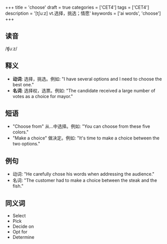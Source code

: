 +++
title = 'choose'
draft = true
categories = ['CET4']
tags = ['CET4']
description = '[t∫uːz] vt.选择，挑选；情愿'
keywords = ['ai words', 'choose']
+++

## 读音
/ʧuːz/

## 释义
- **动词**: 选择，挑选。例如: "I have several options and I need to choose the best one."
- **名词**: 选择权，选票。例如: "The candidate received a large number of votes as a choice for mayor."

## 短语
- "Choose from" 从...中选择。例如: "You can choose from these five colors."
- "Make a choice" 做决定。例如: "It's time to make a choice between the two options."

## 例句
- 动词: "He carefully chose his words when addressing the audience."
- 名词: "The customer had to make a choice between the steak and the fish."

## 同义词
- Select
- Pick
- Decide on
- Opt for
- Determine

